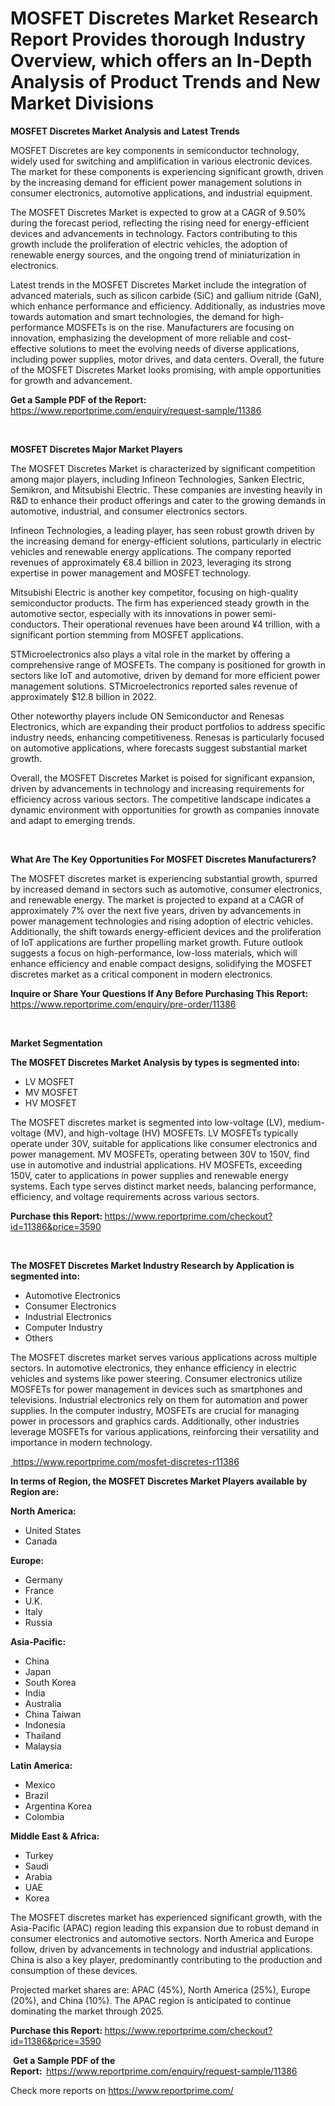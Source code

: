 <p><h1>MOSFET Discretes Market Research Report Provides thorough Industry Overview, which offers an In-Depth Analysis of Product Trends and New Market Divisions</h1></p><p><strong>MOSFET Discretes Market Analysis and Latest Trends</strong></p>
<p><p>MOSFET Discretes are key components in semiconductor technology, widely used for switching and amplification in various electronic devices. The market for these components is experiencing significant growth, driven by the increasing demand for efficient power management solutions in consumer electronics, automotive applications, and industrial equipment. </p><p>The MOSFET Discretes Market is expected to grow at a CAGR of 9.50% during the forecast period, reflecting the rising need for energy-efficient devices and advancements in technology. Factors contributing to this growth include the proliferation of electric vehicles, the adoption of renewable energy sources, and the ongoing trend of miniaturization in electronics.</p><p>Latest trends in the MOSFET Discretes Market include the integration of advanced materials, such as silicon carbide (SiC) and gallium nitride (GaN), which enhance performance and efficiency. Additionally, as industries move towards automation and smart technologies, the demand for high-performance MOSFETs is on the rise. Manufacturers are focusing on innovation, emphasizing the development of more reliable and cost-effective solutions to meet the evolving needs of diverse applications, including power supplies, motor drives, and data centers. Overall, the future of the MOSFET Discretes Market looks promising, with ample opportunities for growth and advancement.</p></p>
<p><strong>Get a Sample PDF of the Report:&nbsp;</strong> <a href="https://www.reportprime.com/enquiry/request-sample/11386?utm_campaign=3431&utm_medium=2&utm_source=Github&utm_content=ia&utm_term=20032025&utm_id=mosfet-discretes">https://www.reportprime.com/enquiry/request-sample/11386</a></p>
<p>&nbsp;</p>
<p><strong>MOSFET Discretes Major Market Players</strong></p>
<p><p>The MOSFET Discretes Market is characterized by significant competition among major players, including Infineon Technologies, Sanken Electric, Semikron, and Mitsubishi Electric. These companies are investing heavily in R&D to enhance their product offerings and cater to the growing demands in automotive, industrial, and consumer electronics sectors.</p><p>Infineon Technologies, a leading player, has seen robust growth driven by the increasing demand for energy-efficient solutions, particularly in electric vehicles and renewable energy applications. The company reported revenues of approximately €8.4 billion in 2023, leveraging its strong expertise in power management and MOSFET technology.</p><p>Mitsubishi Electric is another key competitor, focusing on high-quality semiconductor products. The firm has experienced steady growth in the automotive sector, especially with its innovations in power semi-conductors. Their operational revenues have been around ¥4 trillion, with a significant portion stemming from MOSFET applications.</p><p>STMicroelectronics also plays a vital role in the market by offering a comprehensive range of MOSFETs. The company is positioned for growth in sectors like IoT and automotive, driven by demand for more efficient power management solutions. STMicroelectronics reported sales revenue of approximately $12.8 billion in 2022.</p><p>Other noteworthy players include ON Semiconductor and Renesas Electronics, which are expanding their product portfolios to address specific industry needs, enhancing competitiveness. Renesas is particularly focused on automotive applications, where forecasts suggest substantial market growth.</p><p>Overall, the MOSFET Discretes Market is poised for significant expansion, driven by advancements in technology and increasing requirements for efficiency across various sectors. The competitive landscape indicates a dynamic environment with opportunities for growth as companies innovate and adapt to emerging trends.</p></p>
<p>&nbsp;</p>
<p><strong>What Are The Key Opportunities For MOSFET Discretes Manufacturers?</strong></p>
<p><p>The MOSFET discretes market is experiencing substantial growth, spurred by increased demand in sectors such as automotive, consumer electronics, and renewable energy. The market is projected to expand at a CAGR of approximately 7% over the next five years, driven by advancements in power management technologies and rising adoption of electric vehicles. Additionally, the shift towards energy-efficient devices and the proliferation of IoT applications are further propelling market growth. Future outlook suggests a focus on high-performance, low-loss materials, which will enhance efficiency and enable compact designs, solidifying the MOSFET discretes market as a critical component in modern electronics.</p></p>
<p><strong>Inquire or Share Your Questions If Any Before Purchasing This Report:</strong> <a href="https://www.reportprime.com/enquiry/pre-order/11386?utm_campaign=3431&utm_medium=2&utm_source=Github&utm_content=ia&utm_term=20032025&utm_id=mosfet-discretes">https://www.reportprime.com/enquiry/pre-order/11386</a></p>
<p>&nbsp;</p>
<p><strong>Market Segmentation</strong></p>
<p><strong>The MOSFET Discretes Market Analysis by types is segmented into:</strong></p>
<p><ul><li>LV MOSFET</li><li>MV MOSFET</li><li>HV MOSFET</li></ul></p>
<p><p>The MOSFET discretes market is segmented into low-voltage (LV), medium-voltage (MV), and high-voltage (HV) MOSFETs. LV MOSFETs typically operate under 30V, suitable for applications like consumer electronics and power management. MV MOSFETs, operating between 30V to 150V, find use in automotive and industrial applications. HV MOSFETs, exceeding 150V, cater to applications in power supplies and renewable energy systems. Each type serves distinct market needs, balancing performance, efficiency, and voltage requirements across various sectors.</p></p>
<p><strong>Purchase this Report:&nbsp;</strong><a href="https://www.reportprime.com/checkout?id=11386&price=3590&utm_campaign=3431&utm_medium=2&utm_source=Github&utm_content=ia&utm_term=20032025&utm_id=mosfet-discretes">https://www.reportprime.com/checkout?id=11386&price=3590</a></p>
<p>&nbsp;</p>
<p><strong>The MOSFET Discretes Market Industry Research by Application is segmented into:</strong></p>
<p><ul><li>Automotive Electronics</li><li>Consumer Electronics</li><li>Industrial Electronics</li><li>Computer Industry</li><li>Others</li></ul></p>
<p><p>The MOSFET discretes market serves various applications across multiple sectors. In automotive electronics, they enhance efficiency in electric vehicles and systems like power steering. Consumer electronics utilize MOSFETs for power management in devices such as smartphones and televisions. Industrial electronics rely on them for automation and power supplies. In the computer industry, MOSFETs are crucial for managing power in processors and graphics cards. Additionally, other industries leverage MOSFETs for various applications, reinforcing their versatility and importance in modern technology.</p></p>
<p><a href="https://www.reportprime.com/mosfet-discretes-r11386?utm_campaign=3431&utm_medium=2&utm_source=Github&utm_content=ia&utm_term=20032025&utm_id=mosfet-discretes">&nbsp;https://www.reportprime.com/mosfet-discretes-r11386</a></p>
<p><strong>In terms of Region, the MOSFET Discretes Market Players available by Region are:</strong></p>
<p>
    <p> <strong> North America: </strong>
        <ul>
            <li>United States</li>
            <li>Canada</li>
        </ul>
        </p> 
    <p> <strong> Europe: </strong>
        <ul>
            <li>Germany</li>
            <li>France</li>
            <li>U.K.</li>
            <li>Italy</li>
            <li>Russia</li>
        </ul>
        </p> 
    <p> <strong> Asia-Pacific: </strong>
        <ul>
            <li>China</li>
            <li>Japan</li>
            <li>South Korea</li>
            <li>India</li>
            <li>Australia</li>
            <li>China Taiwan</li>
            <li>Indonesia</li>
            <li>Thailand</li>
            <li>Malaysia</li>
        </ul>
        </p> 
    <p> <strong> Latin America: </strong>
        <ul>
            <li>Mexico</li>
            <li>Brazil</li>
            <li>Argentina Korea</li>
            <li>Colombia</li>
        </ul>
        </p> 
    <p> <strong> Middle East & Africa: </strong>
        <ul>
            <li>Turkey</li>
            <li>Saudi</li>
            <li>Arabia</li>
            <li>UAE</li>
            <li>Korea</li>
        </ul>
    </p>
    </p>
<p><p>The MOSFET discretes market has experienced significant growth, with the Asia-Pacific (APAC) region leading this expansion due to robust demand in consumer electronics and automotive sectors. North America and Europe follow, driven by advancements in technology and industrial applications. China is also a key player, predominantly contributing to the production and consumption of these devices. </p><p>Projected market shares are: APAC (45%), North America (25%), Europe (20%), and China (10%). The APAC region is anticipated to continue dominating the market through 2025.</p></p>
<p><strong>Purchase this Report: </strong><a href="https://www.reportprime.com/checkout?id=11386&price=3590&utm_campaign=3431&utm_medium=2&utm_source=Github&utm_content=ia&utm_term=20032025&utm_id=mosfet-discretes">https://www.reportprime.com/checkout?id=11386&price=3590</a></p>
<p>&nbsp;<strong>Get a Sample PDF of the Report:&nbsp;&nbsp;</strong><a href="https://www.reportprime.com/enquiry/request-sample/11386?utm_campaign=3431&utm_medium=2&utm_source=Github&utm_content=ia&utm_term=20032025&utm_id=mosfet-discretes">https://www.reportprime.com/enquiry/request-sample/11386</a></p>
<p><strong></strong></p>
<p>Check more reports on <a href="https://www.reportprime.com/?utm_campaign=3431&utm_medium=2&utm_source=Github&utm_content=ia&utm_term=20032025&utm_id=mosfet-discretes">https://www.reportprime.com/</a></p>